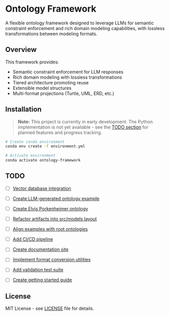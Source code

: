 # Ontology Framework

A flexible ontology framework designed to leverage LLMs for semantic constraint enforcement and rich domain modeling capabilities, with lossless transformations between modeling formats.

## Overview

This framework provides:

- Semantic constraint enforcement for LLM responses
- Rich domain modeling with lossless transformations
- Tiered architecture promoting reuse
- Extensible model structures
- Multi-format projections (Turtle, UML, ERD, etc.)

## Installation

> **Note:** This project is currently in early development. The Python implementation is not yet available - see the [TODO section](#todo) for planned features and progress tracking.


```bash
# Create conda environment
conda env create -f environment.yml

# Activate environment
conda activate ontology-framework
```

## TODO

- [ ] [Vector database integration](https://github.com/louspringer/ontology-framework/issues/5)
- [ ] [Create LLM-generated ontology example](https://github.com/louspringer/ontology-framework/issues/4)
- [ ] [Create Elvis Porkenheimer ontology](https://github.com/louspringer/ontology-framework/issues/3)
- [ ] [Refactor artifacts into src/models layout](https://github.com/louspringer/ontology-framework/issues/2)
- [ ] [Align examples with root ontologies](https://github.com/louspringer/ontology-framework/issues/1)
- [ ] [Add CI/CD pipeline](https://github.com/louspringer/ontology-framework/issues/6)
- [ ] [Create documentation site](https://github.com/louspringer/ontology-framework/issues/7) 
- [ ] [Implement format conversion utilities](https://github.com/louspringer/ontology-framework/issues/8)
- [ ] [Add validation test suite](https://github.com/louspringer/ontology-framework/issues/9)
- [ ] [Create getting started guide](https://github.com/louspringer/ontology-framework/issues/10)


## License

MIT License - see [LICENSE](LICENSE.md "MIT license.") file for details.
